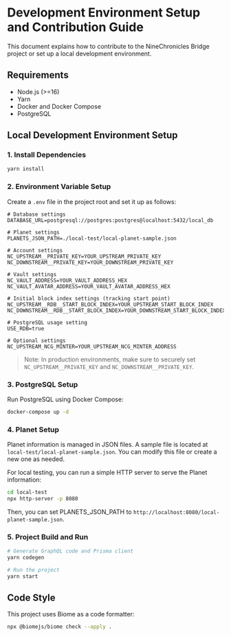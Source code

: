 # Development Environment Setup and Contribution Guide

This document explains how to contribute to the NineChronicles Bridge project or set up a local development environment.

## Requirements

- Node.js (>=16)
- Yarn
- Docker and Docker Compose
- PostgreSQL

## Local Development Environment Setup

### 1. Install Dependencies

```bash
yarn install
```

### 2. Environment Variable Setup

Create a `.env` file in the project root and set it up as follows:

```
# Database settings
DATABASE_URL=postgresql://postgres:postgres@localhost:5432/local_db

# Planet settings
PLANETS_JSON_PATH=./local-test/local-planet-sample.json

# Account settings
NC_UPSTREAM__PRIVATE_KEY=YOUR_UPSTREAM_PRIVATE_KEY
NC_DOWNSTREAM__PRIVATE_KEY=YOUR_DOWNSTREAM_PRIVATE_KEY

# Vault settings
NC_VAULT_ADDRESS=YOUR_VAULT_ADDRESS_HEX
NC_VAULT_AVATAR_ADDRESS=YOUR_VAULT_AVATAR_ADDRESS_HEX

# Initial block index settings (tracking start point)
NC_UPSTREAM__RDB__START_BLOCK_INDEX=YOUR_UPSTREAM_START_BLOCK_INDEX
NC_DOWNSTREAM__RDB__START_BLOCK_INDEX=YOUR_DOWNSTREAM_START_BLOCK_INDEX

# PostgreSQL usage setting
USE_RDB=true

# Optional settings
NC_UPSTREAM_NCG_MINTER=YOUR_UPSTREAM_NCG_MINTER_ADDRESS
```

> Note: In production environments, make sure to securely set `NC_UPSTREAM__PRIVATE_KEY` and `NC_DOWNSTREAM__PRIVATE_KEY`.

### 3. PostgreSQL Setup

Run PostgreSQL using Docker Compose:

```bash
docker-compose up -d
```

### 4. Planet Setup

Planet information is managed in JSON files. A sample file is located at `local-test/local-planet-sample.json`.
You can modify this file or create a new one as needed.

For local testing, you can run a simple HTTP server to serve the Planet information:

```bash
cd local-test
npx http-server -p 8080
```

Then, you can set PLANETS_JSON_PATH to `http://localhost:8080/local-planet-sample.json`.

### 5. Project Build and Run

```bash
# Generate GraphQL code and Prisma client
yarn codegen

# Run the project
yarn start
```

## Code Style

This project uses Biome as a code formatter:

```bash
npx @biomejs/biome check --apply .
``` 
